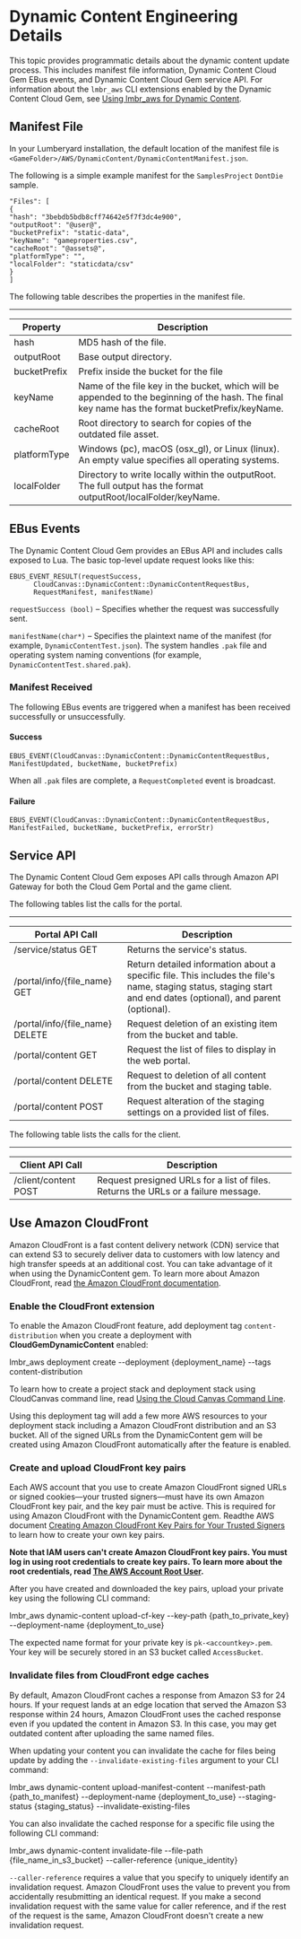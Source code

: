 # Dynamic Content Engineering Details<a name="cloud-canvas-cloud-gem-dc-engineering"></a>

This topic provides programmatic details about the dynamic content update process\. This includes manifest file information, Dynamic Content Cloud Gem EBus events, and Dynamic Content Cloud Gem service API\. For information about the `lmbr_aws` CLI extensions enabled by the Dynamic Content Cloud Gem, see [Using lmbr\_aws for Dynamic Content](cloud-canvas-cloud-gem-dc-lmbr-aws.md)\.

## Manifest File<a name="cloud-canvas-cloud-gem-dc-engineering-manifest-file"></a>

In your Lumberyard installation, the default location of the manifest file is `<GameFolder>/AWS/DynamicContent/DynamicContentManifest.json`\.

The following is a simple example manifest for the `SamplesProject` `DontDie` sample\.

```
"Files": [
{
"hash": "3bebdb5bdb8cff74642e5f7f3dc4e900", 
"outputRoot": "@user@", 
"bucketPrefix": "static-data", 
"keyName": "gameproperties.csv", 
"cacheRoot": "@assets@", 
"platformType": "", 
"localFolder": "staticdata/csv"
}
]
```

The following table describes the properties in the manifest file\.


****  

| Property | Description | 
| --- | --- | 
| hash | MD5 hash of the file\. | 
| outputRoot | Base output directory\. | 
| bucketPrefix | Prefix inside the bucket for the file | 
| keyName | Name of the file key in the bucket, which will be appended to the beginning of the hash\. The final key name has the format bucketPrefix/keyName\. | 
| cacheRoot | Root directory to search for copies of the outdated file asset\. | 
| platformType | Windows \(pc\), macOS \(osx\_gl\), or Linux \(linux\)\. An empty value specifies all operating systems\. | 
| localFolder | Directory to write locally within the outputRoot\. The full output has the format outputRoot/localFolder/keyName\. | 

## EBus Events<a name="cloud-canvas-cloud-gem-dc-engineering-ebus-events"></a>

The Dynamic Content Cloud Gem provides an EBus API and includes calls exposed to Lua\. The basic top\-level update request looks like this:

```
EBUS_EVENT_RESULT(requestSuccess,
      CloudCanvas::DynamicContent::DynamicContentRequestBus,
      RequestManifest, manifestName)
```

`requestSuccess (bool)` – Specifies whether the request was successfully sent\.

`manifestName(char*)` – Specifies the plaintext name of the manifest \(for example, `DynamicContentTest.json`\)\. The system handles `.pak` file and operating system naming conventions \(for example, `DynamicContentTest.shared.pak`\)\.

### Manifest Received<a name="cloud-canvas-cloud-gem-dc-engineering-manifest-received"></a>

The following EBus events are triggered when a manifest has been received successfully or unsuccessfully\.

#### Success<a name="cloud-canvas-cloud-gem-dc-engineering-manifest-received-success"></a>

```
EBUS_EVENT(CloudCanvas::DynamicContent::DynamicContentRequestBus, ManifestUpdated, bucketName, bucketPrefix)
```

When all `.pak` files are complete, a `RequestCompleted` event is broadcast\.

#### Failure<a name="cloud-canvas-cloud-gem-dc-engineering-manifest-received-failure"></a>

```
EBUS_EVENT(CloudCanvas::DynamicContent::DynamicContentRequestBus, ManifestFailed, bucketName, bucketPrefix, errorStr)
```

## Service API<a name="cloud-canvas-cloud-gem-dc-engineering-serviceapi"></a>

The Dynamic Content Cloud Gem exposes API calls through Amazon API Gateway for both the Cloud Gem Portal and the game client\.

The following tables list the calls for the portal\.


****  

| Portal API Call | Description | 
| --- | --- | 
| /service/status GET  | Returns the service's status\. | 
| /portal/info/\{file\_name\} GET  | Return detailed information about a specific file\. This includes the file's name, staging status, staging start and end dates \(optional\), and parent \(optional\)\. | 
| /portal/info/\{file\_name\} DELETE  | Request deletion of an existing item from the bucket and table\. | 
| /portal/content GET  | Request the list of files to display in the web portal\. | 
| /portal/content DELETE  | Request to deletion of all content from the bucket and staging table\. | 
| /portal/content POST  | Request alteration of the staging settings on a provided list of files\. | 

The following table lists the calls for the client\.


****  

| Client API Call | Description | 
| --- | --- | 
| /client/content POST | Request presigned URLs for a list of files\. Returns the URLs or a failure message\. | 

## Use Amazon CloudFront<a name="cloud-canvas-cloud-gem-dc-engineering-cloudfront"></a>

Amazon CloudFront is a fast content delivery network \(CDN\) service that can extend S3 to securely deliver data to customers with low latency and high transfer speeds at an additional cost\. You can take advantage of it when using the DynamicContent gem\. To learn more about Amazon CloudFront, read [the Amazon CloudFront documentation](https://aws.amazon.com/cloudfront/)\.

### Enable the CloudFront extension<a name="cloud-canvas-cloud-gem-dc-engineering-cloudfront-enable"></a>

To enable the Amazon CloudFront feature, add deployment tag `content-distribution` when you create a deployment with **CloudGemDynamicContent** enabled:

lmbr\_aws deployment create \-\-deployment \{deployment\_name\} \-\-tags content\-distribution

To learn how to create a project stack and deployment stack using CloudCanvas command line, read [Using the Cloud Canvas Command Line](https://docs.aws.amazon.com/lumberyard/latest/userguide/cloud-canvas-command-line.html)\.

Using this deployment tag will add a few more AWS resources to your deployment stack including a Amazon CloudFront distribution and an S3 bucket\. All of the signed URLs from the DynamicContent gem will be created using Amazon CloudFront automatically after the feature is enabled\.

### Create and upload CloudFront key pairs<a name="cloud-canvas-cloud-gem-dc-engineering-cloudfront-upload"></a>

Each AWS account that you use to create Amazon CloudFront signed URLs or signed cookies—your trusted signers—must have its own Amazon CloudFront key pair, and the key pair must be active\. This is required for using Amazon CloudFront with the DynamicContent gem\. Readthe AWS document [Creating Amazon CloudFront Key Pairs for Your Trusted Signers](https://docs.aws.amazon.com/AmazonCloudFront/latest/DeveloperGuide/private-content-trusted-signers.html#private-content-creating-cloudfront-key-pairs) to learn how to create your own key pairs\. 

**Note that IAM users can't create Amazon CloudFront key pairs\. You must log in using root credentials to create key pairs\. To learn more about the root credentials, read [The AWS Account Root User](https://docs.aws.amazon.com/IAM/latest/UserGuide/id_root-user.html)\.**

After you have created and downloaded the key pairs, upload your private key using the following CLI command:

lmbr\_aws dynamic\-content upload\-cf\-key \-\-key\-path \{path\_to\_private\_key\} \-\-deployment\-name \{deployment\_to\_use\}

The expected name format for your private key is `pk-<accountkey>.pem`\. Your key will be securely stored in an S3 bucket called `AccessBucket`\.

### Invalidate files from CloudFront edge caches<a name="cloud-canvas-cloud-gem-dc-engineering-cloudfront-invalidate"></a>

By default, Amazon CloudFront caches a response from Amazon S3 for 24 hours\. If your request lands at an edge location that served the Amazon S3 response within 24 hours, Amazon CloudFront uses the cached response even if you updated the content in Amazon S3\. In this case, you may get outdated content after uploading the same named files\.

When updating your content you can invalidate the cache for files being update by adding the `--invalidate-existing-files` argument to your CLI command:

lmbr\_aws dynamic\-content upload\-manifest\-content \-\-manifest\-path \{path\_to\_manifest\} \-\-deployment\-name \{deployment\_to\_use\} \-\-staging\-status \{staging\_status\} \-\-invalidate\-existing\-files

You can also invalidate the cached response for a specific file using the following CLI command:

lmbr\_aws dynamic\-content invalidate\-file \-\-file\-path \{file\_name\_in\_s3\_bucket\} \-\-caller\-reference \{unique\_identity\}

`--caller-reference` requires a value that you specify to uniquely identify an invalidation request\. Amazon CloudFront uses the value to prevent you from accidentally resubmitting an identical request\. If you make a second invalidation request with the same value for caller reference, and if the rest of the request is the same, Amazon CloudFront doesn't create a new invalidation request\.